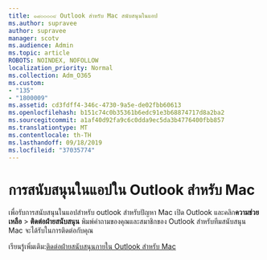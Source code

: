 ```yaml
---
title: ๑๘๐๐๐๐๙ Outlook สำหรับ Mac สนับสนุนในแอป
ms.author: supravee
author: supravee
manager: scotv
ms.audience: Admin
ms.topic: article
ROBOTS: NOINDEX, NOFOLLOW
localization_priority: Normal
ms.collection: Adm_O365
ms.custom:
- "135"
- "1800009"
ms.assetid: cd3fdff4-346c-4730-9a5e-de02fbb60613
ms.openlocfilehash: b151c74c0b35361b6edc91e3b68874717d8a2ba2
ms.sourcegitcommit: a1af40d92fa9c6c0dda9ec5da3b4776400fbb857
ms.translationtype: MT
ms.contentlocale: th-TH
ms.lasthandoff: 09/18/2019
ms.locfileid: "37035774"
---
```

# <a name="in-app-support-in-outlook-for-mac"></a>การสนับสนุนในแอปใน Outlook สำหรับ Mac

เพื่อรับการสนับสนุนในแอปสำหรับ outlook สำหรับปัญหา Mac เปิด Outlook และคลิก**ความช่วยเหลือ** \> **ติดต่อฝ่ายสนับสนุน** พิมพ์คำถามของคุณและสมาชิกของ Outlook สำหรับทีมสนับสนุน Mac จะได้รับในการติดต่อกับคุณ 

เรียนรู้เพิ่มเติม:[ติดต่อฝ่ายสนับสนุนภายใน Outlook สำหรับ Mac](https://support.office.com//article/d0410177-8e65-4487-93f7-206a3a3d71a8)